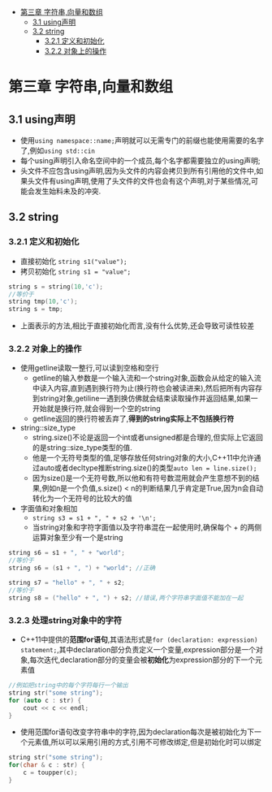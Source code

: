 - [第三章 字符串,向量和数组](#第三章-字符串向量和数组)
  - [3.1 using声明](#31-using声明)
  - [3.2 string](#32-string)
    - [3.2.1 定义和初始化](#321-定义和初始化)
    - [3.2.2 对象上的操作](#322-对象上的操作)





# 第三章 字符串,向量和数组

## 3.1 using声明
- 使用``using namespace::name;``声明就可以无需专门的前缀也能使用需要的名字了,例如``using std::cin``
- 每个using声明引入命名空间中的一个成员,每个名字都需要独立的using声明;
- 头文件不应包含using声明,因为头文件的内容会拷贝到所有引用他的文件中,如果头文件有using声明,使用了头文件的文件也会有这个声明,对于某些情况,可能会发生始料未及的冲突.

## 3.2 string

### 3.2.1 定义和初始化

- 直接初始化 ``string s1("value");``
- 拷贝初始化 ``string s1 = "value"; ``
```C++
string s = string(10,'c');
//等价于
string tmp(10,'c');
string s = tmp;
```
- 上面表示的方法,相比于直接初始化而言,没有什么优势,还会导致可读性较差

### 3.2.2 对象上的操作
- 使用getline读取一整行,可以读到空格和空行  
  - getline的输入参数是一个输入流和一个string对象,函数会从给定的输入流中读入内容,直到遇到换行符为止(换行符也会被读进来),然后把所有内容存到string对象,getiline一遇到换仿佛就会结束读取操作并返回结果,如果一开始就是换行符,就会得到一个空的string
  - getline返回的换行符被丢弃了,**得到的string实际上不包括换行符**
- string::size_type
  - string.size()不论是返回一个int或者unsigned都是合理的,但实际上它返回的是string::size_type类型的值.
  - 他是一个无符号类型的值,足够存放任何string对象的大小,C++11中允许通过auto或者decltype推断string.size()的类型``auto len = line.size();``
  - 因为size()是一个无符号数,所以他和有符号数混用就会产生意想不到的结果,例如n是一个负值,s.size() < n的判断结果几乎肯定是True,因为n会自动转化为一个无符号的比较大的值
- 字面值和对象相加
  - ``string s3 = s1 + ", " + s2 + '\n';``
  - 当string对象和字符字面值以及字符串混在一起使用时,确保每个 + 的两侧运算对象至少有一个是string
```C++
string s6 = s1 + ", " + "world";
//等价于
string s6 = (s1 + ", ") + "world"; //正确

string s7 = "hello" + ", " + s2;
//等价于
string s8 = ("hello" + ", ") + s2; //错误,两个字符串字面值不能加在一起
``` 

### 3.2.3 处理string对象中的字符
- C++11中提供的**范围for语句**,其语法形式是``for (declaration: expression) statement;``,其中declaration部分负责定义一个变量,expression部分是一个对象,每次迭代,declaration部分的变量会被**初始化**为expression部分的下一个元素值
```C++
//例如把string中的每个字符每行一个输出
string str("some string");
for (auto c : str) {
    cout << c << endl; 
}
```
- 使用范围for语句改变字符串中的字符,因为declaration每次是被初始化为下一个元素值,所以可以采用引用的方式,引用不可修改绑定,但是初始化时可以绑定
```C++
string str("some string");
for(char & c : str) {
    c = toupper(c);
}
```
